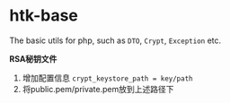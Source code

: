 # htk-base
The basic utils for php, such as `DTO`, `Crypt`, `Exception` etc.

**RSA秘钥文件**
1. 增加配置信息 `crypt_keystore_path = key/path`
2. 将public.pem/private.pem放到上述路径下
